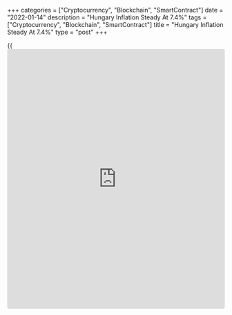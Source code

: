 +++
categories = ["Cryptocurrency", "Blockchain", "SmartContract"]
date = "2022-01-14"
description = "Hungary Inflation Steady At 7.4%"
tags = ["Cryptocurrency", "Blockchain", "SmartContract"]
title = "Hungary Inflation Steady At 7.4%"
type = "post"
+++

{{<iframe id="large-banner" src="https://www.bounty.group/#slide=26.0" width="100%" height="600" scrolling="no" style="border: 0px solid rgb(216, 221, 230); border-radius: 3px;">}}

Hungary's consumer price inflation remained stable in December, data
from the Hungarian Central Statistical Office showed on Friday.

The consumer price index rose 7.4 percent year-on-year in December, same
as seen in November. Economists had expected a 7.2 percent rise.

Price increases were measured over the last twelve months for motor
fuels and alcoholic beverages and tobacco, the agency said.

Price for food grew 26.8 percent annually in December and those of
alcoholic beverages and tobacco rose 8.9 percent. Prices for consumer
durable and services rose by 7.5 percent and 5.0 percent, respectively.

On a month-on-month basis, consumer prices rose 0.3 percent in December,
after a 0.7 percent increase in the prior month.

Core consumer prices rose 6.4 percent annually in December. Economists
had forecast a rise of 5.6 percent.

On a monthly basis, the core CPI increased 0.8 percent in December.

The EU measure of harmonized index of consumer prices, or HICP, rose 7.4
percent annually and gained 0.3 percent from the prior month.

In 2021, inflation was 5.1 percent.

Separate data from the statistical office showed that the construction
output rose 12.3 percent in November, after a 14.5 percent growth in
October.

On a monthly basis, construction output rose 4.9 percent in November,
following a 1.2 percent increase in the prior month.

For comments and feedback [contact](https://www.playgroundfx.com/contact/): editorial@rtt[news](https://www.letsplayfx.com/blog/forex-news-website/).com

[Economic News][1]

 **What parts of the world are seeing the best (and worst) economic
performances lately? Click[here][2] to check out our [Econ Scorecard][2]
and find out! See up-to-the-moment [ranking](https://www.playgroundfx.com/blog/crypto-exchange-ranking/)s for the best and worst
performers in [GDP][3], [unemployment rate][4], [inflation][5] and much
more.**

   1. www.rtt[news](https://www.letsplayfx.com/blog/forex-news-website/).com/Content/EconomicNews.aspx
   2. www.rtt[news](https://www.letsplayfx.com/blog/forex-news-website/).com/economic-scorecard/world-rank/industrial-production/highest-performance.aspx
   3. www.rtt[news](https://www.letsplayfx.com/blog/forex-news-website/).com/economic-scorecard/world-rank/GDP/highest-performance.aspx
   4. www.rtt[news](https://www.letsplayfx.com/blog/forex-news-website/).com/economic-scorecard/world-rank/unemployment-rate/lowest-performance.aspx
   5. www.rtt[news](https://www.letsplayfx.com/blog/forex-news-website/).com/economic-scorecard/world-rank/CPI/highest-performance.aspx